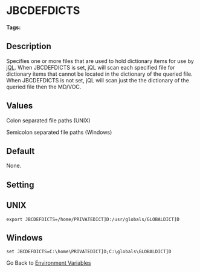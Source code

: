# JBCDEFDICTS

<PageHeader />

**Tags:**
<badge text='environment variables' vertical='middle' />

## Description

Specifies one or more files that are used to hold dictionary items for use by [jQL](./../../jql/jql). When JBCDEFDICTS is set, jQL will scan each specified file for dictionary items that cannot be located in the dictionary of the queried file. When JBCDEFDICTS is not set, jQL will scan just the the dictionary of the queried file then the MD/VOC.

## Values

Colon separated file paths (UNIX)

Semicolon separated file paths (Windows)

## Default

None.

## Setting

## UNIX

```
export JBCDEFDICTS=/home/PRIVATEDICT]D:/usr/globals/GLOBALDICT]D
```

## Windows

```
set JBCDEFDICTS=C:\home\PRIVATEDICT]D;C:\globals\GLOBALDICT]D
```

Go Back to [Environment Variables](./../README.md)
